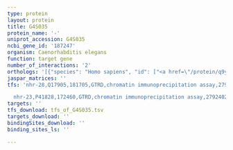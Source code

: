 ```yaml
---
type: protein
layout: protein
title: G4S035
protein_name: '-'
uniprot_accession: G4S035
ncbi_gene_id: '187247'
organism: Caenorhabditis elegans
function: target gene
number_of_interactions: '2'
orthologs: '[{"species": "Homo sapiens", "id": ["<a href=\"/protein/q9y5v0\">Q9Y5V0</a>"]}, {"species": "Mus musculus", "id": ["<a href=\"/protein/q9d115\">Q9D115</a>"]}, {"species": "Rattus norvegicus", "id": ["<a href=\"/protein/a0a0g2k1a1\">A0A0G2K1A1</a>"]}, {"species": "Drosophila melanogaster", "id": ["<a href=\"/protein/q9vuu7\">Q9VUU7</a>", "<a href=\"/protein/q9vuu8\">Q9VUU8</a>"]}, {"species": "Danio rerio", "id": ["<a href=\"/protein/q6tgy0\">Q6TGY0</a>", "<a href=\"/protein/q1lww6\">Q1LWW6</a>"]}]'
jaspar_matrices: ''
tfs: 'nhr-28,Q17905,181705,GTRD,chromatin immunoprecipitation assay,27924024%5Buid%5D,No

  nhr-23,P41828,172460,GTRD,chromatin immunoprecipitation assay,27924024%5Buid%5D,No'
targets: ''
tfs_download: tfs_of_G4S035.tsv
targets_download: ''
bindingSites_download: ''
binding_sites_ls: ''

---
```

